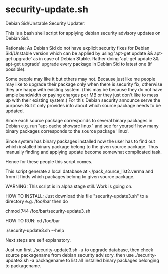 # security-update.sh
Debian Sid/Unstable Security Updater. 

This is a bash shell script for applying debian security advisory updates on Debian Sid.

Rationale:
As Debian Sid do not have explicit security fixes for Debian Sid/Unstable version which can be applied by using 'apt-get update && apt-get upgrade' as in case of Debian Stable.
Rather doing 'apt-get update && apt-get upgrade' upgrade every package in Debian Sid to latest one (if possible).

Some people may like it but others may not.
Because just like me people may like to upgrade their package only when there is security fix, otherwise they are happy with existing system. (this may be because they do not have ample bandwidth or paying charges per MB or they just don't like to mess up with their existing system.)
For this Debian security announce serve the purpose.
But it only provides info about which source package needs to be updated.

Since each source package corresponds to several binary packages in Debian 
e.g. run "apt-cache showsrc linux"
and see for yourself how many binary packages corresponds to the source package 'linux'.

Since system has binary packages installed now the user has to find out which installed binary package belong to the given source package. Thus manually finding and applying update become somewhat complicated task.

Hence for these people this script comes.

This script generate a local database at ~/pack_source_list2.verma and from it finds which packages belong to given source package.

WARNING: This script is in alpha stage still. Work is going on.

HOW TO INSTALL:
Just download this file "security-update3.sh" to a directory e.g. /foo/bar
then do

chmod 744 /foo/bar/security-update3.sh

HOW TO RUN:
cd /foo/bar

./security-update3.sh --help

Next steps are self explanatory.

Just run first ./security-update3.sh -u
to upgrade database,
then check source packagename from debian security advisory.
then use 
./security-update3.sh -a packagename 
to list all installed binary packages belonging to packagename. 
